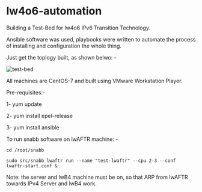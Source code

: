 # lw4o6-automation

Building a Test-Bed for lw4o6 IPv6 Transition Technology.

Ansible software was used, playbooks were written to automate the process of installing and configuration the whole thing.

Just get the toplogy built, as shown belwo: -



![test-bed](https://user-images.githubusercontent.com/45686881/193809234-a9ccf9fd-67e5-4ed4-8ede-4b61d0d26141.png)


All machines are CentOS-7 and built using VMware Workstation Player.

Pre-requisites:-

1- yum update

2- yum install epel-release

3- yum install ansible


To run snabb software on lwAFTR machine: -

``
cd /root/snabb
``

``
sudo src/snabb lwaftr run --name "test-lwaftr" --cpu 2-3 --conf lwaftr-start.conf &
``

Note: the server and lwB4 machine must be on, so that ARP from lwAFTR towards IPv4 Server and lwB4 work.

